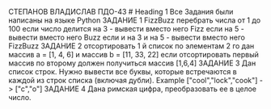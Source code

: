 СТЕПАНОВ ВЛАДИСЛАВ ПДО-43 # Heading 1
Все Задания были написаны на языке Python
ЗАДАНИЕ 1 FizzBuzz перебрать числа от 1 до 100 если число делится на 3 - вывести вместо него Fizz если на 5 - вывести вместо него Buzz если и на 3 и на 5 - вывести вместо него FizzBuzz
ЗАДАНИЕ 2 отсортировать 1 й список по элементам 2 го дан массив a = [1, 4, 6] и массив b = [11, 33, 22] если отсортировать первый массив по второму должен получиться массив [1,6,4]
ЗАДАНИЕ 3 Дан список строк. Нужно вывести все буквы, которые встречаются в каждой из строк списка (включая дубли). Example ["cool","lock","cook"] -> ["c","o"]
ЗАДАНИЕ 4 Дана римская цифра, преобразовать ее в целое число.
